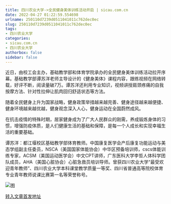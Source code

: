 ```yaml
---
title: 四川农业大学->全民健身美体训练活动开启 | sicau.com.cn
date: 2022-04-27 01:22:59.554698
urlname: 250110d7239d0511041011c762dec0ec
slug: 250110d7239d0511041011c762dec0ec
tags: 
- 四川农业大学
categories:
- sicau.com.cn
- 四川农业大学
authorbox: false
sidebar: false
---
```

近日，由校工会主办，基础教学部和体育学院承办的全民健身美体训练活动拉开序幕。基础教学部谭苏洋老师主导设计的《健身美体》课程内容，跟练视频在网络转载，好评不断，阅读量破7万。谭苏洋还利用专业知识，视频讲授肩颈疼痛的自我按摩方法、针对性拉伸让肌肉回归舒适状态等方法。

随着全民健身上升为国家战略，健身政策举措越来越完善、健身途径越来越便捷、健身环境越来越优越，健身观念深入人心，健身运动在全国蔚然成风。
<!--more-->
在抗击疫情的特殊时期，居家健身成为了广大人民群众的刚需，养成锻炼身体的习惯，增强防疫体质，是人们健康生活的基础和保障，是每一个人成长和实现幸福生活的重要基础。

谭苏洋：都江堰校区基础教学部体育教师。中国康复医学会产后康复功能运动与美态学组副主任委员，NSCA（美国国家体能协会）中华区预备培训师，cscs体能训练专家，ACSM（美国运动医学会）中文CPT讲师，广东医科大学李哲人体科学团队成员，AHA（美国心脏协会）心脏急救员培训导师。曾获四川农业大学“最受欢迎青年教师”、四川农业大学本科课堂教学质量一等奖、四川省普通高等院校体育专业青年教师说课比赛第一名等荣誉称号。

![图](https://news.sicau.edu.cn/__local/6/FC/02/601CB760FF3FEE3B137290F1666_AF8086F0_9405.jpg)

[转入文章首发地址](https://news.sicau.edu.cn/info/1078/67518.htm)